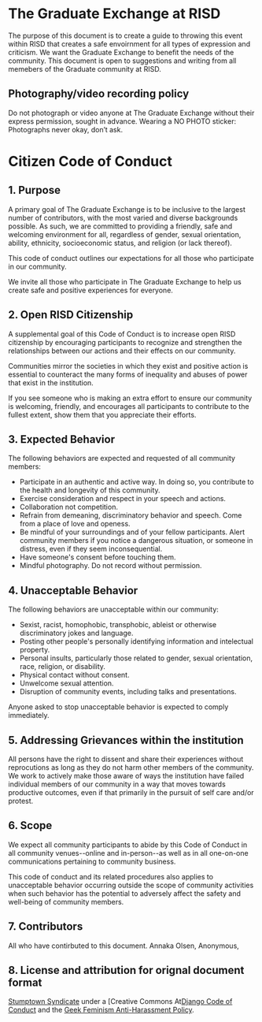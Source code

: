 # The Graduate Exchange at RISD

The purpose of this document is to create a guide to throwing this event within RISD that creates a safe envoirnment for all types of expression and criticism. We want the Graduate Exchange to benefit the needs of the community. This document is open to suggestions and writing from all memebers of the Graduate community at RISD.  

## Photography/video recording policy

Do not photograph or video anyone at The Graduate Exchange without their express permission, sought in advance.
Wearing a NO PHOTO sticker: Photographs never okay, don’t ask.

# Citizen Code of Conduct

## 1. Purpose

A primary goal of The Graduate Exchange is to be inclusive to the largest number of contributors, with the most varied and diverse backgrounds possible. As such, we are committed to providing a friendly, safe and welcoming environment for all, regardless of gender, sexual orientation, ability, ethnicity, socioeconomic status, and religion (or lack thereof).

This code of conduct outlines our expectations for all those who participate in our community.

We invite all those who participate in The Graduate Exchange to help us create safe and positive experiences for everyone.

## 2. Open RISD Citizenship

A supplemental goal of this Code of Conduct is to increase open RISD citizenship by encouraging participants to recognize and strengthen the relationships between our actions and their effects on our community.

Communities mirror the societies in which they exist and positive action is essential to counteract the many forms of inequality and abuses of power that exist in the institution.

If you see someone who is making an extra effort to ensure our community is welcoming, friendly, and encourages all participants to contribute to the fullest extent, show them that you appreciate their efforts.

## 3. Expected Behavior

The following behaviors are expected and requested of all community members:

  * Participate in an authentic and active way. In doing so, you contribute to the health and longevity of this community.
  * Exercise consideration and respect in your speech and actions.
  * Collaboration not competition.
  * Refrain from demeaning, discriminatory behavior and speech. Come from a place of love and openess.
  * Be mindful of your surroundings and of your fellow participants. Alert community members if you notice a dangerous situation, or someone in distress, even if they seem inconsequential.
  * Have someone's consent before touching them.
  * Mindful photography. Do not record without permission.


## 4. Unacceptable Behavior

The following behaviors are unacceptable within our community:

  * Sexist, racist, homophobic, transphobic, ableist or otherwise discriminatory jokes and language.
  * Posting other people's personally identifying information and intelectual property.
  * Personal insults, particularly those related to gender, sexual orientation, race, religion, or disability.
  * Physical contact without consent. 
  * Unwelcome sexual attention. 
  * Disruption of community events, including talks and presentations.

Anyone asked to stop unacceptable behavior is expected to comply immediately.


## 5. Addressing Grievances within the institution

All persons have the right to dissent and share their experiences without reprocutions as long as they do not harm other members of the community. We work to actively make those aware of ways the institution have failed individual members of our community in a way that moves towards productive outcomes, even if that primarily in the pursuit of self care and/or protest.   

## 6. Scope

We expect all community participants to abide by this Code of Conduct in all community venues--online and in-person--as well as in all one-on-one communications pertaining to community business.

This code of conduct and its related procedures also applies to unacceptable behavior occurring outside the scope of community activities when such behavior has the potential to adversely affect the safety and well-being of community members.

## 7. Contributors 

All who have contirbuted to this document. 
Annaka Olsen, Anonymous, 


## 8. License and attribution for orignal document format

[Stumptown Syndicate](http://stumptownsyndicate.org) under a 
[Creative Commons At[Django Code of Conduct](https://www.djangoproject.com/conduct/) and the 
[Geek Feminism Anti-Harassment Policy](http://geekfeminism.wikia.com/wiki/Conference_anti-harassment/Policy).

